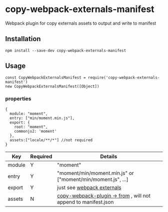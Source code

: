 # copy-webpack-externals-manifest

Webpack plugin for copy externals assets to output and write to manifest

## Installation

```npm install --save-dev copy-webpack-externals-manifest```

## Usage

```
const CopyWebpackExternalsManifest = require('copy-webpack-externals-manifest')
new CopyWebpackExternalsManifest([Object])
```

### properties

```
{
  module: "moment",
  entry: ["min/moment.min.js"],
  export: {
    root: "moment",
    commonjs2: 'moment'
  },
  assets:["locale/**/*"] //not required
}
```

| Key | Required | Details |
| --- | --- | --- |
| module | Y | "moment" |
| entry | Y | "moment/min/moment.min.js" or ["moment/min/moment.js", ...]  |
| export | Y | just see [webpack externals](https://webpack.js.org/configuration/externals/) |
| assets | N | [copy-webpack-plugin -> from](https://github.com/kevlened/copy-webpack-plugin#pattern-properties) , will not append to manifest.json |


